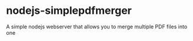 # nodejs-simplepdfmerger
A simple nodejs webserver that allows you to merge multiple PDF files into one
